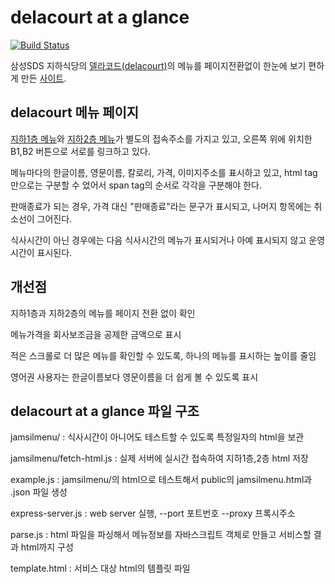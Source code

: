 # delacourt at a glance

[![Build Status](https://travis-ci.org/kimhanjoon/sdsfoodcourtmenu.svg?branch=master)](https://travis-ci.org/kimhanjoon/sdsfoodcourtmenu)

삼성SDS 지하식당의 [델라코드(delacourt)](http://www.sdsfoodmenu.co.kr:9106/foodcourt/menuplanner/list)의 메뉴를 페이지전환없이 한눈에 보기 편하게 만든 [사이트](http://daag.kr.pe).

## delacourt 메뉴 페이지

[지하1층 메뉴](http://www.sdsfoodmenu.co.kr:9106/foodcourt/menuplanner/list?zoneId=ZONE01)와 [지하2층 메뉴](http://www.sdsfoodmenu.co.kr:9106/foodcourt/menuplanner/list?zoneId=ZONE02)가 별도의 접속주소를 가지고 있고, 오른쪽 위에 위치한 B1,B2 버튼으로 서로를 링크하고 있다.

메뉴마다의 한글이름, 영문이름, 칼로리, 가격, 이미지주소를 표시하고 있고, html tag만으로는 구분할 수 었어서 span tag의 순서로 각각을 구분해야 한다.

판매종료가 되는 경우, 가격 대신 "판매종료"라는 문구가 표시되고, 나머지 항목에는 취소선이 그어진다.

식사시간이 아닌 경우에는 다음 식사시간의 메뉴가 표시되거나 아예 표시되지 않고 운영시간이 표시된다.

## 개선점

지하1층과 지하2층의 메뉴를 페이지 전환 없이 확인

메뉴가격을 회사보조금을 공제한 금액으로 표시

적은 스크롤로 더 많은 메뉴를 확인할 수 있도록, 하나의 메뉴를 표시하는 높이를 줄임

영어권 사용자는 한글이름보다 영문이름을 더 쉽게 볼 수 있도록 표시

## delacourt at a glance 파일 구조

jamsilmenu/ : 식사시간이 아니어도 테스트할 수 있도록 특정일자의 html을 보관

jamsilmenu/fetch-html.js : 실제 서버에 실시간 접속하여 지하1층,2층 html 저장

example.js : jamsilmenu/의 html으로 테스트해서 public의 jamsilmenu.html과 .json 파일 생성

express-server.js : web server 실행, --port 포트번호 --proxy 프록시주소

parse.js : html 파일을 파싱해서 메뉴정보를 자바스크립트 객체로 만들고 서비스할 결과 html까지 구성

template.html : 서비스 대상 html의 템플릿 파일
